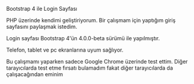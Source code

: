 Bootstrap 4 ile Login Sayfası

PHP üzerinde kendimi geliştiriyorum. 
Bir çalışmam için yaptığım giriş sayfasını paylaşmak istedim.

Login sayfası Bootstrap 4'ün 4.0.0-beta sürümü ile yapılmıştır.

Telefon, tablet ve pc ekranlarına uyum sağlıyor.

Bu çalışmamı yaparken sadece Google Chrome üzerinde test ettim. 
Diğer tarayıcılarda test etme fırsatı bulamadım fakat diğer tarayıcılarda da çalışacağından eminim

